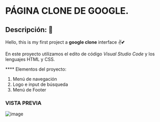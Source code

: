 # PÁGINA CLONE DE GOOGLE. 
## Descripción: 🙌
Hello, this is my first project a **google clone** interface ✌💕

En este proyecto utilizamos el edito de código *Visual Studio Code* y los lenguajes HTML y CSS.

**** Elementos del proyecto:
<ol>
  <li>Menú de navegación </li>
  <li>Logo e input de búsqueda</li>
  <li>Menú de Footer</li>
</ol>

### VISTA PREVIA 
![image](https://github.com/VanneGR/google-Clon/assets/153123918/e1c009a9-2595-4960-81b3-06c1be3f3650)

